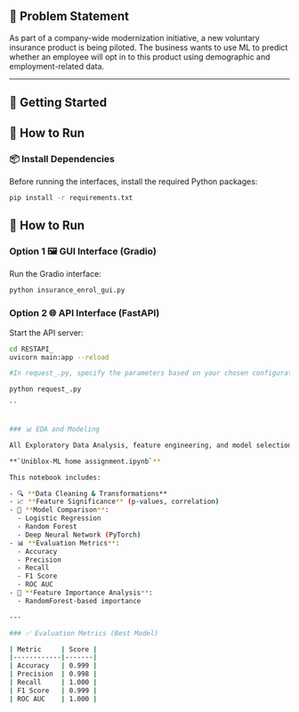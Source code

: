 ## 📌 Problem Statement

As part of a company-wide modernization initiative, a new voluntary insurance product is being piloted. The business wants to use ML to predict whether an employee will opt in to this product using demographic and employment-related data.

---

## 🚀 Getting Started
## 🧪 How to Run

### 📦 Install Dependencies

Before running the interfaces, install the required Python packages:

```bash
pip install -r requirements.txt
```

## 🧪 How to Run

### Option 1 🖼️ GUI Interface (Gradio)

Run the Gradio interface:

```bash
python insurance_enrol_gui.py
```

### Option 2 🌐 API Interface (FastAPI)

Start the API server:

```bash
cd RESTAPI_
uvicorn main:app --reload

#In request_.py, specify the parameters based on your chosen configuration.

python request_.py

``


### 📊 EDA and Modeling

All Exploratory Data Analysis, feature engineering, and model selections (ML & DL) are documented in:

**`Uniblox-ML home assignment.ipynb`**

This notebook includes:

- 🔍 **Data Cleaning & Transformations**
- 📈 **Feature Significance** (p-values, correlation)
- 🤖 **Model Comparison**:
  - Logistic Regression
  - Random Forest
  - Deep Neural Network (PyTorch)
- 📊 **Evaluation Metrics**:
  - Accuracy
  - Precision
  - Recall
  - F1 Score
  - ROC AUC
- 🔬 **Feature Importance Analysis**:
  - RandomForest-based importance

---

### ✅ Evaluation Metrics (Best Model)

| Metric     | Score |
|------------|-------|
| Accuracy   | 0.999 |
| Precision  | 0.998 |
| Recall     | 1.000 |
| F1 Score   | 0.999 |
| ROC AUC    | 1.000 |
